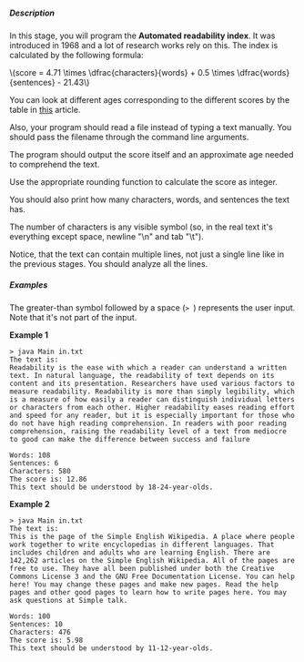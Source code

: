 <h5>Description</h5>

<p>In this stage, you will program the <strong>Automated readability index</strong>. It was introduced in 1968 and a lot of research works rely on this. The index is calculated by the following formula:</p>

<p><span class="math-tex">\(score = 4.71 \times \dfrac{characters}{words} + 0.5 \times \dfrac{words}{sentences} - 21.43\)</span></p>

<p>You can look at different ages corresponding to the different scores by the table in <a target="_blank" href="https://en.wikipedia.org/wiki/Automated_readability_index" rel="nofollow noopener noreferrer">this</a> article.</p>

<p>Also, your program should read a file instead of typing a text manually. You should pass the filename through the command line arguments.</p>

<p>The program should output the score itself and an approximate age needed to comprehend the text.</p>

<p>Use the appropriate rounding function to calculate the score as integer.</p>

<p>You should also print how many characters, words, and sentences the text has.</p>

<p>The number of characters is any visible symbol (so, in the real text it's everything except space, newline "\n" and tab "\t").</p>

<p>Notice, that the text can contain multiple lines, not just a single line like in the previous stages. You should analyze all the lines.</p>

<h5>Examples</h5>

<p>The greater-than symbol followed by a space (<code class="java">&gt; </code>) represents the user input. Note that it's not part of the input.</p>

<p><strong>Example 1</strong></p>

<pre><code class="language-no-highlight">&gt; java Main in.txt
The text is:
Readability is the ease with which a reader can understand a written text. In natural language, the readability of text depends on its content and its presentation. Researchers have used various factors to measure readability. Readability is more than simply legibility, which is a measure of how easily a reader can distinguish individual letters or characters from each other. Higher readability eases reading effort and speed for any reader, but it is especially important for those who do not have high reading comprehension. In readers with poor reading comprehension, raising the readability level of a text from mediocre to good can make the difference between success and failure

Words: 108
Sentences: 6
Characters: 580
The score is: 12.86
This text should be understood by 18-24-year-olds.</code></pre>

<p><strong>Example 2 </strong></p>

<pre><code class="language-no-highlight">&gt; java Main in.txt
The text is:
This is the page of the Simple English Wikipedia. A place where people work together to write encyclopedias in different languages. That includes children and adults who are learning English. There are 142,262 articles on the Simple English Wikipedia. All of the pages are free to use. They have all been published under both the Creative Commons License 3 and the GNU Free Documentation License. You can help here! You may change these pages and make new pages. Read the help pages and other good pages to learn how to write pages here. You may ask questions at Simple talk.

Words: 100
Sentences: 10
Characters: 476
The score is: 5.98
This text should be understood by 11-12-year-olds. </code></pre>
